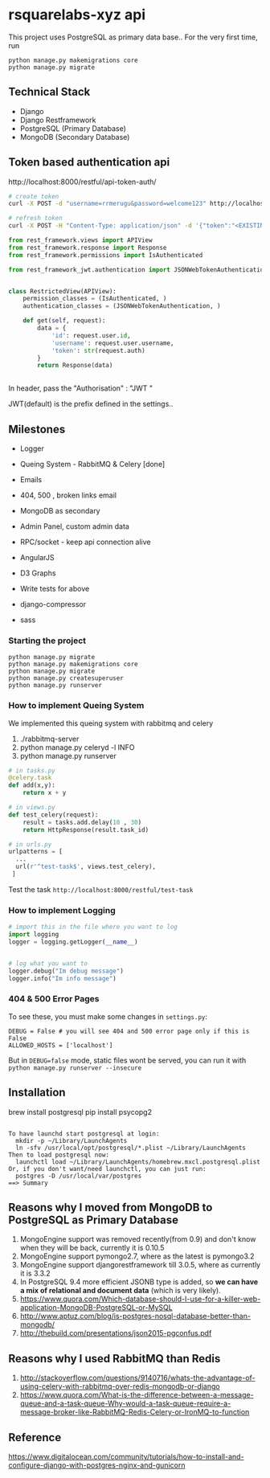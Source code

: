 # rsquarelabs-xyz api



This project uses PostgreSQL as primary data base.. For the very first time, run 
```
python manage.py makemigrations core
python manage.py migrate
```





## Technical Stack
- Django
- Django Restframework
- PostgreSQL (Primary Database)
- MongoDB (Secondary Database)


## Token based authentication api 

http://localhost:8000/restful/api-token-auth/

```bash
# create token 
curl -X POST -d "username=rrmerugu&password=welcome123" http://localhost:8000/restful/api-token-auth/

# refresh token
curl -X POST -H "Content-Type: application/json" -d '{"token":"<EXISTING_TOKEN>"}' http://localhost:8000/restful/api-token-refresh/
```

```python
from rest_framework.views import APIView
from rest_framework.response import Response
from rest_framework.permissions import IsAuthenticated

from rest_framework_jwt.authentication import JSONWebTokenAuthentication


class RestrictedView(APIView):
    permission_classes = (IsAuthenticated, )
    authentication_classes = (JSONWebTokenAuthentication, )

    def get(self, request):
        data = {
            'id': request.user.id,
            'username': request.user.username,
            'token': str(request.auth)
        }
        return Response(data)
        
```
In header, pass the "Authorisation" : "JWT <token>"
 
JWT(default) is the prefix defined in the settings..  

## Milestones 
- Logger 
- Queing System - RabbitMQ & Celery [done]
- Emails
- 404, 500 , broken links email
- MongoDB as secondary
- Admin Panel, custom admin data

- RPC/socket - keep api connection alive 
- AngularJS
- D3 Graphs
- Write tests for above
- django-compressor
- sass



### Starting the project

```
python manage.py migrate
python manage.py makemigrations core
python manage.py migrate
python manage.py createsuperuser 
python manage.py runserver 

```

### How to implement Queing System

We implemented this queing system with rabbitmq and celery

1. ./rabbitmq-server 
2. python manage.py celeryd -l INFO
3. python manage.py runserver

```python
# in tasks.py
@celery.task
def add(x,y):
	return x + y

# in views.py
def test_celery(request):
	result = tasks.add.delay(10 , 30)
	return HttpResponse(result.task_id)

# in urls.py
urlpatterns = [
  ...
  url(r'^test-task$', views.test_celery),
 ]
```
Test the task `http://localhost:8000/restful/test-task`


### How to implement Logging 
```python
# import this in the file where you want to log 
import logging
logger = logging.getLogger(__name__)


# log what you want to 
logger.debug("Im debug message")
logger.info("Im info message")

```


### 404 & 500 Error Pages 

To see these, you must make some changes in `settings.py`:

```
DEBUG = False # you will see 404 and 500 error page only if this is False
ALLOWED_HOSTS = ['localhost']
```

But in `DEBUG=false` mode, static files wont be served, you can run it with `python manage.py runserver --insecure`

## Installation

brew install postgresql
pip install psycopg2


```

To have launchd start postgresql at login:
  mkdir -p ~/Library/LaunchAgents
  ln -sfv /usr/local/opt/postgresql/*.plist ~/Library/LaunchAgents
Then to load postgresql now:
  launchctl load ~/Library/LaunchAgents/homebrew.mxcl.postgresql.plist
Or, if you don't want/need launchctl, you can just run:
  postgres -D /usr/local/var/postgres
==> Summary

```

## Reasons why I moved from MongoDB to PostgreSQL as Primary Database
1. MongoEngine support was removed recently(from 0.9) and don't know when they will be back, currently it is 0.10.5
2. MongoEngine support pymongo2.7, where as the latest is pymongo3.2
3. MongoEngine support djangorestframework till 3.0.5, where as currently it is 3.3.2
4. In PostgreSQL 9.4 more efficient  JSONB type is added, so **we can have a mix of relational and document data** (which is very likely).
5. https://www.quora.com/Which-database-should-I-use-for-a-killer-web-application-MongoDB-PostgreSQL-or-MySQL
6. http://www.aptuz.com/blog/is-postgres-nosql-database-better-than-mongodb/
7. http://thebuild.com/presentations/json2015-pgconfus.pdf


## Reasons why I used RabbitMQ than Redis 
1. http://stackoverflow.com/questions/9140716/whats-the-advantage-of-using-celery-with-rabbitmq-over-redis-mongodb-or-django
2. https://www.quora.com/What-is-the-difference-between-a-message-queue-and-a-task-queue-Why-would-a-task-queue-require-a-message-broker-like-RabbitMQ-Redis-Celery-or-IronMQ-to-function

## Reference

https://www.digitalocean.com/community/tutorials/how-to-install-and-configure-django-with-postgres-nginx-and-gunicorn


